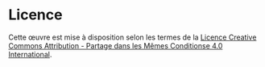 Licence
=======

Cette œuvre est mise à disposition selon les termes de la
[Licence Creative Commons Attribution - Partage dans les Mêmes Conditionse 4.0
International](http://creativecommons.org/licence/by-sa/4.0).
